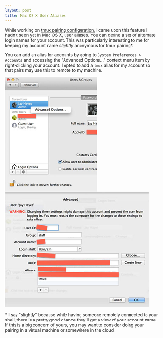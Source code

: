```yaml
---
layout: post
title: Mac OS X User Aliases
---
```


While working on [tmux pairing configuration](http://iamvery.com/2013/11/16/tmux-pairing-anywhere-on-your-box.html),
I came upon this feature I hadn't seen yet in Mac OS X, user aliases. You can
define a set of alternate login names for your account. This was particularly
interesting to me for keeping my account name _slightly_ anonymous for tmux
pairing\*.

You can add an alias for accounts by going to `System Preferences > Accounts`
and accessing the "Advanced Options..." context menu item by right-clicking
your account. I opted to add a `tmux` alias for my account so that pairs may
use this to remote to my machine.

![Mac OS X Accounts](/images/mac-os-x-accounts.jpg)
![Mac OS X Advanced Account Options](/images/mac-os-x-advanced-account-options.jpg)

\* I say "slightly" because while having someone remotely connected to your
shell, there is a pretty good chance they'll get a view of your account name.
If this is a big concern of yours, you may want to consider doing your pairing
in a virtual machine or somewhere in the cloud.
